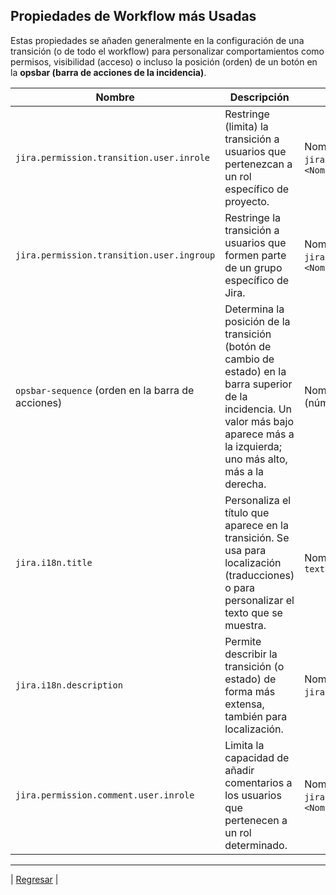 ## **Propiedades de Workflow más Usadas**

Estas propiedades se añaden generalmente en la configuración de una transición (o de todo el workflow) para personalizar comportamientos como permisos, visibilidad (acceso) o incluso la posición (orden) de un botón en la **opsbar (barra de acciones de la incidencia)**.


| Nombre | Descripción | Sintaxis | Ejemplo |
| ----- | ----- | ----- | ----- |
| `jira.permission.transition.user.inrole` | Restringe (limita) la transición a usuarios que pertenezcan a un rol específico de proyecto. | Nombre de la propiedad: `jira.permission.transition.user.inrole`Valor: `<NombreRol>` | **Propiedad:** `jira.permission.transition.user.inrole` **Valor:** `Investigador Senior` Solo quienes tengan el rol (papel) *Investigador Senior* podrán ejecutar esa transición. |
| `jira.permission.transition.user.ingroup` | Restringe la transición a usuarios que formen parte de un grupo específico de Jira. | Nombre de la propiedad: `jira.permission.transition.user.ingroup`Valor: `<NombreGrupo>` | **Propiedad:** `jira.permission.transition.user.ingroup` **Valor:** `jira-administrators` Solo el grupo *jira-administrators* podrá ejecutar esa transición. |
| `opsbar-sequence` (orden en la barra de acciones) | Determina la posición de la transición (botón de cambio de estado) en la barra superior de la incidencia. Un valor más bajo aparece más a la izquierda; uno más alto, más a la derecha. | Nombre de la propiedad: `opsbar-sequence` Valor (número entero) | **Propiedad:** `opsbar-sequence` **Valor:** `10` El botón de esa transición aparecerá en la posición 10 de la barra de acciones, posiblemente a la izquierda de transiciones con valores mayores. |
| `jira.i18n.title` | Personaliza el título que aparece en la transición. Se usa para localización (traducciones) o para personalizar el texto que se muestra. | Nombre de la propiedad: `jira.i18n.title` Valor: `texto` | **Propiedad:** `jira.i18n.title` **Valor:** `transition.close.hypothesis.title` (Podrías vincularlo con un archivo de traducciones para que muestre el texto “Cerrar Hipótesis” en diferentes idiomas, dependiendo la config. de Jira). |
| `jira.i18n.description` | Permite describir la transición (o estado) de forma más extensa, también para localización. | Nombre de la propiedad: `jira.i18n.description` Valor: `texto` | **Propiedad:** `jira.i18n.description` **Valor:** `transition.close.hypothesis.desc` La descripción podría verse como "Use esta transición para finalizar la hipótesis", en la interfaz según el idioma configurado. |
| `jira.permission.comment.user.inrole` | Limita la capacidad de añadir comentarios a los usuarios que pertenecen a un rol determinado. | Nombre de la propiedad: `jira.permission.comment.user.inrole`Valor: `<NombreRol>` | **Propiedad:** `jira.permission.comment.user.inrole` **Valor:** `Analista de Observaciones` Solo quienes tengan el rol *Analista de Observaciones* podrán comentar la incidencia. |

---
| [Regresar](./README.md) |
